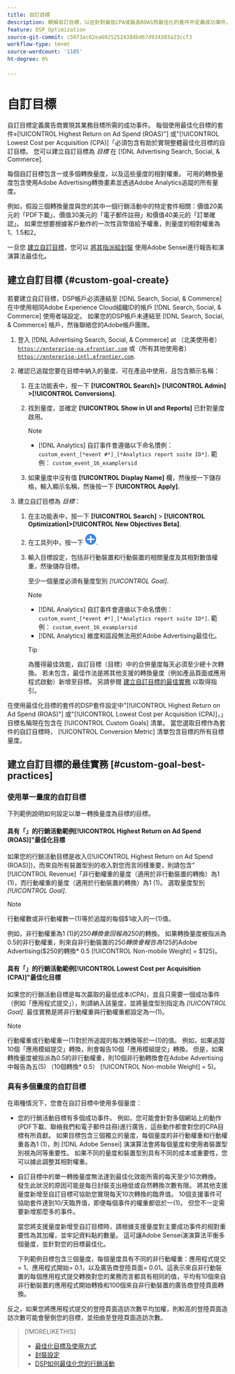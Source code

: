 ```yaml
---
title: 自訂目標
description: 瞭解自訂目標，以在針對最低CPA或最高ROAS而最佳化的套件中定義成功事件。
feature: DSP Optimization
source-git-commit: c5973ac62ea6925252438dbd67d934303a23ccf3
workflow-type: tm+mt
source-wordcount: '1105'
ht-degree: 0%

---
```


# 自訂目標

自訂目標定義廣告商實現其業務目標所需的成功事件。 每個使用最佳化目標的套件»[!UICONTROL Highest Return on Ad Spend (ROAS)"] 或&quot;[!UICONTROL Lowest Cost per Acquisition (CPA)]「必須包含有助於實現整體最佳化目標的自訂目標。 您可以建立自訂目標為 *目標* 在 [!DNL Advertising Search, Social, & Commerce].

<!-- update image or omit it

![custom goals](/help/dsp/assets/objective-goals.png)
 -->

每個自訂目標包含一或多個轉換量度，以及這些量度的相對權重。 可用的轉換量度包含使用Adobe Advertising轉換畫素並透過Adobe Analytics追蹤的所有量度。

例如，假設三個轉換量度與您的其中一個行銷活動中的特定套件相關：價值20美元的「PDF下載」、價值30美元的「電子郵件註冊」和價值40美元的「訂單確認」。 如果您想要根據客戶動作的一次性貨幣值給予權重，則量度的相對權重為1、1.5和2。

一旦您 [建立自訂目標](#custom-goal-create)，您可以 [將其指派給封裝](/help/dsp/campaign-management/packages/package-settings.md) 使用Adobe Sensei進行報告和演演算法最佳化。

## 建立自訂目標 {#custom-goal-create}

若要建立自訂目標，DSP帳戶必須連結至 [!DNL Search, Social, & Commerce] 在中使用相同Adobe Experience Cloud組織ID的帳戶 [!DNL Search, Social, & Commerce] 使用者端設定。 如果您的DSP帳戶未連結至 [!DNL Search, Social, & Commerce] 帳戶，然後聯絡您的Adobe帳戶團隊。

1. 登入 [!DNL Advertising Search, Social, & Commerce] at （北美使用者） [`https://enterprise-na.efrontier.com`](https://enterprise-na.efrontier.com) 或（所有其他使用者） [`https://enterprise-intl.efrontier.com`](https://enterprise-intl.efrontier.com).

1. 確認已追蹤您要在目標中納入的量度、可在產品中使用，且包含顯示名稱：

   1. 在主功能表中，按一下 **[!UICONTROL Search]> [!UICONTROL Admin] >[!UICONTROL Conversions]**.

   1. 找到量度，並確定 **[!UICONTROL Show in UI and Reports]** 已針對量度啟用。

      >[!NOTE]
      >
      >* [!DNL Analytics] 自訂事件會遵循以下命名慣例： `custom_event_[*event #*]_[*Analytics report suite ID*]`. 範例： `custom_event_16_examplersid`

   1. 如果量度中沒有值 **[!UICONTROL Display Name]** 欄，然後按一下儲存格，輸入顯示名稱，然後按一下 **[!UICONTROL Apply].**

1. 建立自訂目標為 *目標*：

   1. 在主功能表中，按一下 **[!UICONTROL Search]** > **[!UICONTROL Optimization]>[!UICONTROL New Objectives Beta]**.

   1. 在工具列中，按一下 ![建立](/help/dsp/assets/create-search-ui.png "建立").

   1. 輸入目標設定，包括非行動裝置和行動裝置的相關量度及其相對數值權重，然後儲存目標。

      至少一個量度必須有量度型別 *[!UICONTROL Goal]*.

      >[!NOTE]
      >
      >* [!DNL Analytics] 自訂事件會遵循以下命名慣例： `custom_event_[*event #*]_[*Analytics report suite ID*]`. 範例： `custom_event_16_examplersid`
      >* [!DNL Analytics] 維度和區段無法用於Adobe Advertising最佳化。

      >[!TIP]
      >
      >為獲得最佳效能，自訂目標（目標）中的合併量度每天必須至少總十次轉換。 若未包含，最佳作法是將其他支援的轉換量度（例如產品頁面或應用程式啟動）新增至目標。 另請參閱 [建立自訂目標的最佳實務](#custom-goal-best-practices) 以取得指引。

在使用最佳化目標的套件的DSP套件設定中&quot;[!UICONTROL Highest Return on Ad Spend (ROAS)"] 或&quot;[!UICONTROL Lowest Cost per Acquisition (CPA)]，」目標名稱現在包含在 [!UICONTROL Custom Goals] 清單。 當您選取目標作為套件的自訂目標時， [!UICONTROL Conversion Metric] 清單包含目標的所有目標量度。

## 建立自訂目標的最佳實務 [#custom-goal-best-practices]

### 使用單一量度的自訂目標

下列範例說明如何設定以單一轉換量度為目標的目標。

#### 具有「」的行銷活動範例[!UICONTROL Highest Return on Ad Spend (ROAS)]&quot;最佳化目標

如果您的行銷活動目標是收入([!UICONTROL Highest Return on Ad Spend (ROAS)])，而來自所有裝置型別的收入對您而言同樣重要，則請包含&quot;[!UICONTROL Revenue]「非行動權重的量度（適用於非行動裝置的轉換）為1 (1)，而行動權重的量度（適用於行動裝置的轉換）為1 (1)。 選取量度型別 *[!UICONTROL Goal]*.

<!-- update image or delete 

![example of a ROAS custom goal with a single conversion metric](/help/dsp/assets/custom-goal-roas.png)

-->

>[!NOTE]
>
> 行動權數或非行動權數一(1)等於追蹤的每個$1收入的一(1)值。
>
> 例如，非行動權重為1 (1)的$250轉換會回報為$250的轉換。 如果轉換量度被指派為0.5的非行動權重，則來自非行動裝置的$250轉換會報告為$125的Adobe Advertising($250的轉換* 0.5 [!UICONTROL Non-mobile Weight] = $125)。

#### 具有「」的行銷活動範例[!UICONTROL Lowest Cost per Acquisition (CPA)]&quot;最佳化目標

如果您的行銷活動目標是每次贏取的最低成本(CPA)，並且只需要一個成功事件（例如「應用程式提交」），則請納入該量度，並將量度型別指定為 *[!UICONTROL Goal]*. 最佳實務是將非行動權重與行動權重都設定為一(1)。

<!-- update image or delete 

![example of a CPA custom goal with a single conversion metric](/help/dsp/assets/custom-goal-roas.png)

-->

>[!NOTE]
>
> 行動權重或行動權重一(1)對於所追蹤的每次轉換等於一(1)的值。 例如，如果追蹤10個「應用模組提交」轉換，則會報告10個「應用模組提交」轉換。 但是，如果轉換量度被指派為0.5的非行動權重，則10個非行動轉換會在Adobe Advertising中報告為五(5) （10個轉換* 0.5） [!UICONTROL Non-mobile Weight] = 5)。

### 具有多個量度的自訂目標

在兩種情況下，您會在自訂目標中使用多個量度：

* 您的行銷活動目標有多個成功事件。 例如，您可能會針對多個網站上的動作(PDF下載、聯絡我們和電子郵件註冊)進行廣告，這些動作都會對您的CPA目標有所貢獻。 如果目標包含三個獨立的量度，每個量度的非行動權重和行動權重各為1 (1)，則 [!DNL Adobe Sensei] 演演算法會將每個量度和使用者裝置型別視為同等重要性。 如果不同的量度和裝置型別具有不同的成本或重要性，您可以據此調整其相對權重。

<!-- update image or delete it and adjust the wording above

   ![example of a custom goal with multiple metrics](/help/dsp/assets/custom-goal-multiple-properties.png)

-->

* 自訂目標中的單一轉換量度無法達到最佳化效能所需的每天至少10次轉換。 發生此狀況的原因可能是每日封裝支出極低或自然轉換次數有限。 將其他支援量度新增至自訂目標可協助您實現每天10次轉換的臨界值。 10個支援事件可協助套件達到10/天臨界值，即便每個事件的權重都低於一(1)。 但您不一定需要新增那麼多的事件。

  當您將支援量度新增至自訂目標時，請根據支援量度對主要成功事件的相對重要性為其加權，並牢記資料點的數量。 這可讓Adobe Sensei演演算法平衡多個量度，並針對您的目標最佳化。

  下列範例目標包含三個量度，每個量度具有不同的非行動權重：應用程式提交= 1、應用程式開始= 0.1，以及廣告商登陸頁面= 0.01。這表示來自非行動裝置的每個應用程式提交轉換對您的業務而言都具有相同的值，平均有10個來自非行動裝置的應用程式開始轉換和100個來自非行動裝置的廣告商登陸頁面轉換。

<!-- update image or delete it and adjust the wording above

   ![example of a custom goal with multiple metrics](/help/dsp/assets/custom-goal-multiple-properties2.png)

-->

反之，如果您將應用程式提交的登陸頁面造訪次數平均加權，則較高的登陸頁面造訪次數可能會壓倒您的目標，並扭曲至登陸頁面造訪次數。<!--reword-->

>[!MORELIKETHIS]
>
>* [最佳化目標及使用方式](optimization-goals.md)
>* [封裝設定](/help/dsp/campaign-management/packages/package-settings.md)
> * [DSP如何最佳化您的行銷活動](optimization-how-dsp-optimizes-campaigns.md)
